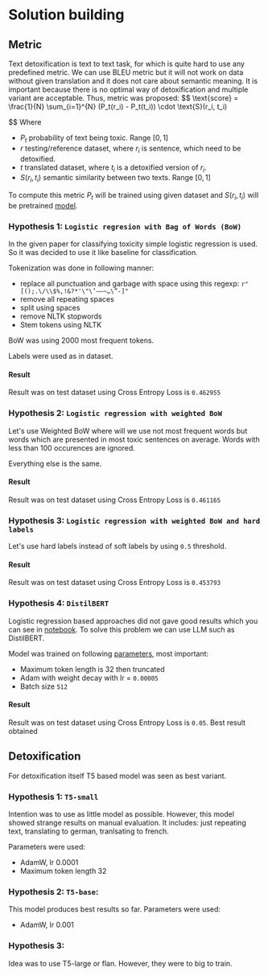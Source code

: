 # Solution building

## Metric

Text detoxification is text to text task, for which is quite hard to use any predefined metric. We can use BLEU metric but it will not work on data without given translation and it does not care about semantic meaning. It is important because there is no optimal way of detoxification and multiple variant are acceptable. Thus, metric was proposed:
$$
    \text{score} = \frac{1}{N} \sum_{i=1}^{N} (P_t(r_i) - P_t(t_i)) \cdot \text{S}(r_i, t_i)

$$
Where 
- $P_t$ probability of text being toxic. Range $[0, 1]$
- $r$ testing/reference dataset, where $r_i$ is sentence, which need to be detoxified.
- $t$ translated dataset, where $t_i$ is a detoxified version of $r_i$. 
- $S(r_i, t_i)$ semantic similarity between two texts. Range $[0, 1]$

To compute this metric $P_t$ will be trained using given dataset and $S(r_i, t_i)$ will be pretrained [model](https://www.sbert.net/).

### Hypothesis 1: `Logistic regresion with Bag of Words (BoW)`
In the given paper for classifying toxicity simple logistic regression is used. So it was decided to use it like baseline for classification.

Tokenization was done in following manner:
- replace all punctuation and garbage with space using this regexp: ```r"[();.\/\\$%,!&?*'\"\’—–~…\”-]"```
- remove all repeating spaces
- split using spaces
- remove NLTK stopwords
- Stem tokens using NLTK

BoW was using 2000 most frequent tokens.

Labels were used as in dataset.

#### Result

Result was on test dataset using Cross Entropy Loss is
`0.462955`

### Hypothesis 2: `Logistic regression with weighted BoW`

Let's use Weighted BoW where will we use not most frequent words but words which are presented in most toxic sentences on average. Words with less than 100 occurences are ignored.

Everything else is the same.

#### Result
Result was on test dataset using Cross Entropy Loss is
`0.461165`


### Hypothesis 3: `Logistic regression with weighted BoW and hard labels`

Let's use hard labels instead of soft labels by using `0.5` threshold.

#### Result
Result was on test dataset using Cross Entropy Loss is
`0.453793`

### Hypothesis 4: `DistilBERT`

Logistic regression based approaches did not gave good results which you can see in [notebook](../notebooks/ToxicityClassificationExploration.ipynb). To solve this problem we can use LLM such as DistilBERT. 

Model was trained on following [parameters](../configs/sentence_toxic_cls/distilbert.yaml), most important:
- Maximum token length is 32 then truncated
- Adam with weight decay with lr = `0.00005`
- Batch size `512`

#### Result
Result was on test dataset using Cross Entropy Loss is
`0.05`. Best result obtained

## Detoxification

For detoxification itself T5 based model was seen as best variant.

### Hypothesis 1: `T5-small`

Intention was to use as little model as possible. However, this model showed strange results on manual evaluation. It includes: just repeating text, translating to german, tranlsating to french.

Parameters were used:
- AdamW, lr 0.0001
- Maximum token length 32

### Hypothesis 2: `T5-base`:

This model produces best results so far.
Parameters were used:
- AdamW, lr 0.001

### Hypothesis 3:

Idea was to use T5-large or flan. However, they were to big to train.
